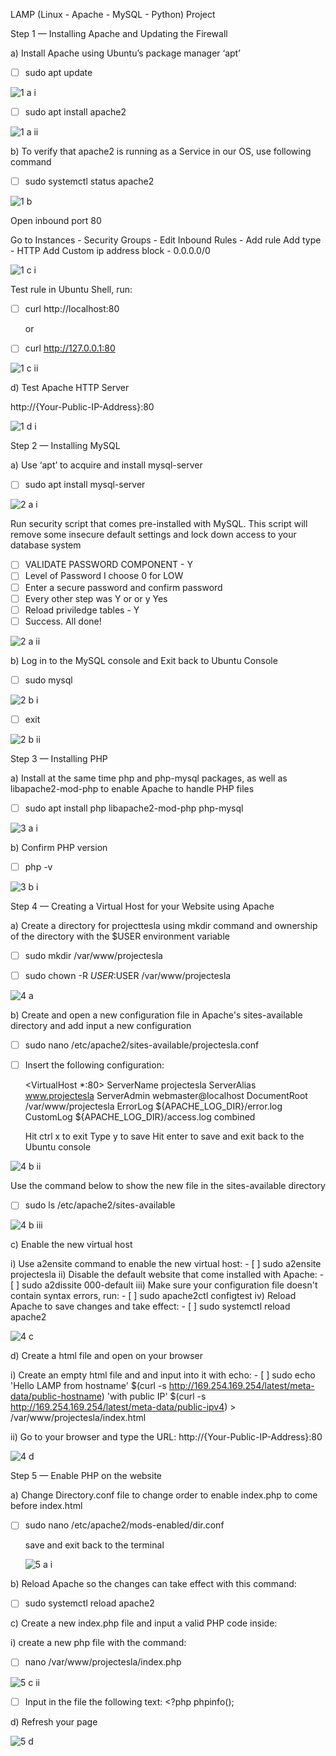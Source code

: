  LAMP (Linux - Apache - MySQL - Python) Project 

Step 1 — Installing Apache and Updating the Firewall

a) Install Apache using Ubuntu’s package manager ‘apt’

- [ ] sudo apt update 

![1 a i](https://user-images.githubusercontent.com/10243139/115963443-33fd4800-a517-11eb-88ce-f8d4e19d8b34.jpg)

- [ ] sudo apt install apache2

![1 a ii](https://user-images.githubusercontent.com/10243139/115963600-ea612d00-a517-11eb-8847-b060bc852ff0.jpg)

b) To verify that apache2 is running as a Service in our OS, use following command
	
- [ ] sudo systemctl status apache2

![1 b](https://user-images.githubusercontent.com/10243139/115963706-7bd09f00-a518-11eb-87e5-66abf48f01e0.jpg)

 Open inbound port 80

Go to Instances - Security Groups - Edit Inbound Rules - Add rule
	   	Add type - HTTP
Add Custom ip address block - 0.0.0.0/0

![1 c i](https://user-images.githubusercontent.com/10243139/115963761-af132e00-a518-11eb-9bd1-799cef78e2a0.jpg)

Test rule in Ubuntu Shell, run: 

- [ ] curl http://localhost:80
		
	or
	
- [ ] curl http://127.0.0.1:80
		
![1 c ii](https://user-images.githubusercontent.com/10243139/115964584-1d59ef80-a51d-11eb-9511-dfff4380e923.jpg)

d) Test Apache HTTP Server

http://{Your-Public-IP-Address}:80
	
![1 d i](https://user-images.githubusercontent.com/10243139/115964674-82ade080-a51d-11eb-9971-8fe6d5eb4a65.jpg)


Step 2 — Installing MySQL


a) Use ‘apt’ to acquire and install mysql-server

- [ ] sudo apt install mysql-server

![2 a i](https://user-images.githubusercontent.com/10243139/115964804-0bc51780-a51e-11eb-981e-ad4896d6c34f.jpg)

Run security script that comes pre-installed with MySQL. This script will remove some insecure default settings and lock down access to your database system

- [ ] VALIDATE PASSWORD COMPONENT - Y
- [ ] Level of Password I choose 0 for LOW
- [ ] Enter a secure password and confirm password
- [ ] Every other step was Y or or y Yes
- [ ] Reload priviledge tables - Y
- [ ] Success. All done!

![2 a ii](https://user-images.githubusercontent.com/10243139/115964847-40d16a00-a51e-11eb-872a-9f16fec604e5.jpg)


b) Log in to the MySQL console and Exit back to Ubuntu Console

- [ ] sudo mysql	

![2 b i](https://user-images.githubusercontent.com/10243139/115966070-f652ec00-a523-11eb-8a0a-7a60f3fee847.jpg)

- [ ] exit

![2 b ii](https://user-images.githubusercontent.com/10243139/115966079-01a61780-a524-11eb-837e-f034af17f838.jpg)



Step 3 — Installing PHP

a) Install at the same time php and php-mysql packages, as well as libapache2-mod-php to enable Apache to handle PHP files
	
- [ ] sudo apt install php libapache2-mod-php php-mysql 

![3 a i](https://user-images.githubusercontent.com/10243139/115966092-12ef2400-a524-11eb-9ef8-312161cb171a.jpg)


b) Confirm PHP version

- [ ] php -v

![3 b i](https://user-images.githubusercontent.com/10243139/115966106-27cbb780-a524-11eb-8745-2cb9db3def28.jpg)



Step 4 — Creating a Virtual Host for your Website using Apache

a) Create a directory for projecttesla using mkdir command and ownership of the directory with the $USER environment variable
- [ ] sudo mkdir /var/www/projectesla 
	
- [ ] sudo chown -R $USER:$USER /var/www/projectesla 

![4 a](https://user-images.githubusercontent.com/10243139/115966285-c2c49180-a524-11eb-882a-19fd82bfb672.jpg)

b) Create and open a new configuration file in Apache's sites-available directory and add input a new configuration

- [ ] sudo nano /etc/apache2/sites-available/projectesla.conf
	
- [ ] Insert the following configuration:

	<VirtualHost *:80>
    		ServerName projectesla
    		ServerAlias www.projectesla 
    		ServerAdmin webmaster@localhost
    		DocumentRoot /var/www/projectesla
    		ErrorLog ${APACHE_LOG_DIR}/error.log
    		CustomLog ${APACHE_LOG_DIR}/access.log combined
	</VirtualHost>
	
	Hit ctrl x to exit
	Type y to save
	Hit enter to save and exit back to the Ubuntu console
	
![4 b ii](https://user-images.githubusercontent.com/10243139/115966333-01f2e280-a525-11eb-8e65-36eddaba6e0f.jpg)

Use the command below to show the new file in the sites-available directory

- [ ] sudo ls /etc/apache2/sites-available 

![4 b iii](https://user-images.githubusercontent.com/10243139/115966403-50a07c80-a525-11eb-8dd7-0487a724e091.jpg)

c) Enable the new virtual host

i)	Use a2ensite command to enable the new virtual host:
		- [ ] sudo a2ensite projectesla
ii)	Disable the default website that come installed with Apache:
		- [ ] sudo a2dissite 000-default
iii)	Make sure your configuration file doesn't contain syntax errors, run:
		- [ ] sudo apache2ctl configtest
iv)	Reload Apache to save changes and take effect:
		- [ ] sudo systemctl reload apache2

![4 c](https://user-images.githubusercontent.com/10243139/115966467-95c4ae80-a525-11eb-89bf-42c0bd67e397.jpg)

d) Create a html file and open on your browser

i)	Create an empty html file and and input into it with echo:
		- [ ] sudo echo 'Hello LAMP from hostname' $(curl -s http://169.254.169.254/latest/meta-data/public-hostname) 'with public IP' $(curl -s 						http://169.254.169.254/latest/meta-data/public-ipv4) > /var/www/projectesla/index.html
		
ii)	Go to your browser and type the URL:
		http://{Your-Public-IP-Address}:80

![4 d](https://user-images.githubusercontent.com/10243139/115966514-d290a580-a525-11eb-9eea-e09c4ba6a3be.jpg)


Step 5 — Enable PHP on the website


a) Change Directory.conf file to change order to enable index.php to come before index.html
	
- [ ] sudo nano /etc/apache2/mods-enabled/dir.conf

	save and exit back to the terminal
	
	![5 a i](https://user-images.githubusercontent.com/10243139/115966547-010e8080-a526-11eb-8018-0cf56380322d.jpg)

b) Reload Apache so the changes can take effect with this command:
		
- [ ] sudo systemctl reload apache2

c) Create a new index.php file and input a valid PHP code inside:

i) create a new php file with the command:

- [ ] nano /var/www/projectesla/index.php

![5 c ii](https://user-images.githubusercontent.com/10243139/115966599-492da300-a526-11eb-84b6-a6bf68a7d047.jpg)

- [ ] Input in the file the following text:
		<?php
		phpinfo();

d) Refresh your page
		
![5 d](https://user-images.githubusercontent.com/10243139/115966604-4fbc1a80-a526-11eb-8582-59b58a7ba8c1.jpg)


